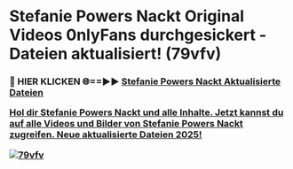 # Stefanie Powers Nackt Original Videos 0nlyFans durchgesickert - Dateien aktualisiert! (79vfv)

<h3>🔴 HIER KLICKEN 🌐==►► <a href="https://tinyurl.com/h6vf6nb8" rel="nofollow">Stefanie Powers Nackt Aktualisierte Dateien

Hol dir Stefanie Powers Nackt und alle Inhalte. Jetzt kannst du auf alle Videos und Bilder von Stefanie Powers Nackt zugreifen. Neue aktualisierte Dateien 2025!

[![79vfv](https://i.imgur.com/sD4kR3V.gif)](https://tinyurl.com/h6vf6nb8)
